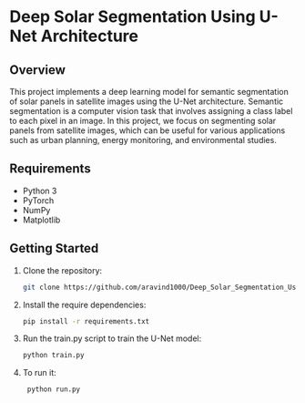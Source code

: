 # Deep Solar Segmentation Using U-Net Architecture

## Overview

This project implements a deep learning model for semantic segmentation of solar panels in satellite images using the U-Net architecture. Semantic segmentation is a computer vision task that involves assigning a class label to each pixel in an image. In this project, we focus on segmenting solar panels from satellite images, which can be useful for various applications such as urban planning, energy monitoring, and environmental studies.

## Requirements

- Python 3
- PyTorch
- NumPy
- Matplotlib

## Getting Started

1. Clone the repository:

    ```bash
    git clone https://github.com/aravind1000/Deep_Solar_Segmentation_Using_U-Net_Architecture.git
    ```
2. Install the require dependencies:

   ```bash
   pip install -r requirements.txt
   ```
3. Run the train.py script to train the U-Net model:

    ```bash
    python train.py
    ```

4. To run it:
   
   ```bash
    python run.py
    ```
